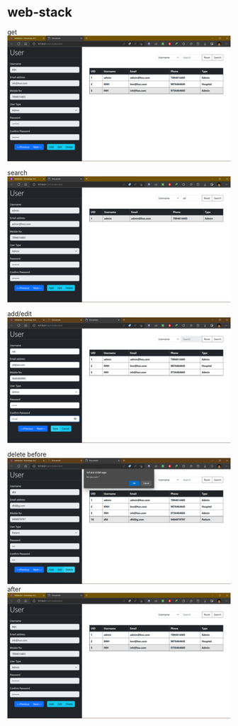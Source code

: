 # web-stack

get
!["get"](/get.png)

search
!["search"](/search.png)

add/edit
!["add/edit"](/add_edit.png)

delete
before
!["delete"](/delete.png)
after
!["after"](/get.png)
